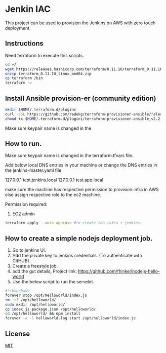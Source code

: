 # Jenkin IAC

This project can be used to provision the Jenkins on AWS with zero touch deployment.

## Instructions

Need terraform to execute this scripts.

```bash
cd ~/
wget https://releases.hashicorp.com/terraform/0.11.10/terraform_0.11.10_linux_amd64.zip
unzip terraform_0.11.10_linux_amd64.zip
cp terraform /bin
terraform -v
```

## Install Ansible provision-er (community edition)

```bash
mkdir $HOME/.terraform.d/plugins
curl -sSL https://github.com/radekg/terraform-provisioner-ansible/releases/download/v2.2.1/terraform-provisioner-ansible-linux-amd64_v2.2.1 --output $HOME/.terraform.d/plugins/terraform-provisioner-ansible_v2.2.1
chmod +x $HOME/.terraform.d/plugins/terraform-provisioner-ansible_v2.2.1	
```

Make sure keypair name is changed in the 

## How to run.
Make sure keypair name is changed in the terraform.tfvars file.

Add below local DNS entries in your machine or change the DNS entries in the jenkins-master.yaml file.

127.0.0.1 test.jenkins.local
127.0.0.1 test.app.local

make sure the machine has respective permission to provision infra in AWS else assign respective role to the ec2 machine.

Permission required:
1. EC2 admin


```bash
terraform apply --auto-approve #to create the infra + jenkins.
```
## How to create a simple nodejs deployment job.

1. Go to jenkins UI. 
2. Add the private key to jenkins credentials. (To authenticate with GitHUB).
3. Create a freestyle job.
4. add the gut details, Project link: https://github.com/fhinkel/nodejs-hello-world 
5. Use the below script to run the servelet.

```bash
#!/bin/bash
forever stop /opt/helloworld/index.js
rm -rf /opt/helloworld/
sudo mkdir /opt/helloworld/
cp index.js package.json /opt/helloworld/
cd /opt/helloworld/ && npm install 
forever -a -l helloworld.log start /opt/helloworld/index.js
```

## License
[MIT](https://choosealicense.com/licenses/mit/)
